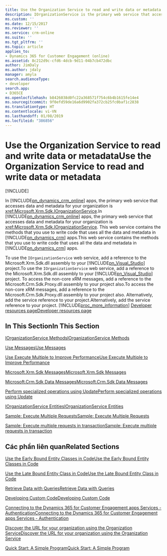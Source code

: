 ```yaml
---
title: Use the Organization Service to read and write data or metadata (Developer Guide for Dynamics 365 for Customer Engagement)| MicrosoftDocs
description: IOrganizationService is the primary web service that accesses data and metadata for your organization. This web service contains the methods that you use to write code that uses all the data and metadata in Dynamics 365 for Customer Engagement
ms.custom: ''
ms.date: 12/15/2017
ms.reviewer: ''
ms.service: crm-online
ms.suite: ''
ms.tgt_pltfrm: ''
ms.topic: article
applies_to:
- Dynamics 365 for Customer Engagement (online)
ms.assetid: 8c212d9c-cfd6-4dcb-9d11-04b7cb472dbc
author: JimDaly
ms.author: jdaly
manager: amyla
search.audienceType:
- developer
search.app:
- D365CE
ms.openlocfilehash: b8426038d0fc22a368571f754c6b4b1615fe14e4
ms.sourcegitcommit: 9f0efd59de16a6d9902fa372cb25fc0baf1c2838
ms.translationtype: HT
ms.contentlocale: vi-VN
ms.lasthandoff: 01/08/2019
ms.locfileid: "386856"
---
```

# <a name="use-the-organization-service-to-read-and-write-data-or-metadata"></a><span data-ttu-id="806a5-104">Use the Organization Service to read and write data or metadata</span><span class="sxs-lookup"><span data-stu-id="806a5-104">Use the Organization Service to read and write data or metadata</span></span>

[!INCLUDE[](../../includes/cc_applies_to_update_9_0_0.md)]

<span data-ttu-id="806a5-105">In [!INCLUDE[pn_dynamics_crm_online](../../includes/pn-dynamics-crm-online.md)] apps, the primary web service that accesses data and metadata for your organization is <xref:Microsoft.Xrm.Sdk.IOrganizationService>.</span><span class="sxs-lookup"><span data-stu-id="806a5-105">In [!INCLUDE[pn_dynamics_crm_online](../../includes/pn-dynamics-crm-online.md)] apps, the primary web service that accesses data and metadata for your organization is <xref:Microsoft.Xrm.Sdk.IOrganizationService>.</span></span> <span data-ttu-id="806a5-106">This web service contains the methods that you use to write code that uses all the data and metadata in [!INCLUDE[pn_dynamics_crm](../../includes/pn-dynamics-crm.md)] apps.</span><span class="sxs-lookup"><span data-stu-id="806a5-106">This web service contains the methods that you use to write code that uses all the data and metadata in [!INCLUDE[pn_dynamics_crm](../../includes/pn-dynamics-crm.md)] apps.</span></span>  
  
 <span data-ttu-id="806a5-107">To use the `IOrganizationService` web service, add a reference to the Microsoft.Xrm.Sdk.dll assembly to your [!INCLUDE[pn_Visual_Studio](../../includes/pn-visual-studio.md)] project.</span><span class="sxs-lookup"><span data-stu-id="806a5-107">To use the `IOrganizationService` web service, add a reference to the Microsoft.Xrm.Sdk.dll assembly to your [!INCLUDE[pn_Visual_Studio](../../includes/pn-visual-studio.md)] project.</span></span> <span data-ttu-id="806a5-108">To access the non-core xRM messages, add a reference to the Microsoft.Crm.Sdk.Proxy.dll assembly to your project also.</span><span class="sxs-lookup"><span data-stu-id="806a5-108">To access the non-core xRM messages, add a reference to the Microsoft.Crm.Sdk.Proxy.dll assembly to your project also.</span></span> <span data-ttu-id="806a5-109">Alternatively, add the service reference to your project.</span><span class="sxs-lookup"><span data-stu-id="806a5-109">Alternatively, add the service reference to your project.</span></span> [!INCLUDE[proc_more_information](../../includes/proc-more-information.md)] <span data-ttu-id="806a5-110">[Developer resources page](../developer-resources-page.md)</span><span class="sxs-lookup"><span data-stu-id="806a5-110">[Developer resources page](../developer-resources-page.md)</span></span>
  
## <a name="in-this-section"></a><span data-ttu-id="806a5-111">In This Section</span><span class="sxs-lookup"><span data-stu-id="806a5-111">In This Section</span></span>  
 [<span data-ttu-id="806a5-112">IOrganizationService Methods</span><span class="sxs-lookup"><span data-stu-id="806a5-112">IOrganizationService Methods</span></span>](organization-service-methods.md)  
  
 [<span data-ttu-id="806a5-113">Use Messages</span><span class="sxs-lookup"><span data-stu-id="806a5-113">Use Messages</span></span>](use-messages-request-response-classes-execute-method.md)  
  
 [<span data-ttu-id="806a5-114">Use Execute Multiple to Improve Performance</span><span class="sxs-lookup"><span data-stu-id="806a5-114">Use Execute Multiple to Improve Performance</span></span>](use-executemultiple-improve-performance-bulk-data-load.md)  
  
 [<span data-ttu-id="806a5-115">Microsoft.Xrm.Sdk Messages</span><span class="sxs-lookup"><span data-stu-id="806a5-115">Microsoft.Xrm.Sdk Messages</span></span>](xrm-messages-organization-service.md)  
  
 [<span data-ttu-id="806a5-116">Microsoft.Crm.Sdk Data Messages</span><span class="sxs-lookup"><span data-stu-id="806a5-116">Microsoft.Crm.Sdk Data Messages</span></span>](organization-service-messages.md)  
  
 [<span data-ttu-id="806a5-117">Perform specialized operations using Update</span><span class="sxs-lookup"><span data-stu-id="806a5-117">Perform specialized operations using Update</span></span>](perform-specialized-operations-using-update.md)  
  
 [<span data-ttu-id="806a5-118">IOrganizationService Entities</span><span class="sxs-lookup"><span data-stu-id="806a5-118">IOrganizationService Entities</span></span>](organization-service-entities.md)  
  
 [<span data-ttu-id="806a5-119">Sample: Execute Multiple Requests</span><span class="sxs-lookup"><span data-stu-id="806a5-119">Sample: Execute Multiple Requests</span></span>](sample-execute-multiple-requests.md)  
  
 [<span data-ttu-id="806a5-120">Sample: Execute multiple requests in transaction</span><span class="sxs-lookup"><span data-stu-id="806a5-120">Sample: Execute multiple requests in transaction</span></span>](sample-execute-multiple-requests-transaction.md)  
  
## <a name="related-sections"></a><span data-ttu-id="806a5-121">Các phần liên quan</span><span class="sxs-lookup"><span data-stu-id="806a5-121">Related Sections</span></span>  
 [<span data-ttu-id="806a5-122">Use the Early Bound Entity Classes in Code</span><span class="sxs-lookup"><span data-stu-id="806a5-122">Use the Early Bound Entity Classes in Code</span></span>](use-early-bound-entity-classes-code.md)  
  
 [<span data-ttu-id="806a5-123">Use the Late Bound Entity Class in Code</span><span class="sxs-lookup"><span data-stu-id="806a5-123">Use the Late Bound Entity Class in Code</span></span>](use-late-bound-entity-class-code.md)  
  
 [<span data-ttu-id="806a5-124">Retrieve Data with Queries</span><span class="sxs-lookup"><span data-stu-id="806a5-124">Retrieve Data with Queries</span></span>](retrieve-data-queries-sdk-assemblies.md)  
  
 [<span data-ttu-id="806a5-125">Developing Custom Code</span><span class="sxs-lookup"><span data-stu-id="806a5-125">Developing Custom Code</span></span>](../extend-dynamics-365-server.md)  
  
 [<span data-ttu-id="806a5-126">Connecting to the Dynamics 365 for Customer Engagement apps Services - Authentication</span><span class="sxs-lookup"><span data-stu-id="806a5-126">Connecting to the Dynamics 365 for Customer Engagement apps Services - Authentication</span></span>](../authenticate-users.md)  
  
 [<span data-ttu-id="806a5-127">Discover the URL for your organization using the Organization Service</span><span class="sxs-lookup"><span data-stu-id="806a5-127">Discover the URL for your organization using the Organization Service</span></span>](discover-url-organization-organization-service.md)  
  
 [<span data-ttu-id="806a5-128">Quick Start: A Simple Program</span><span class="sxs-lookup"><span data-stu-id="806a5-128">Quick Start: A Simple Program</span></span>](../simple-program-web-services.md)
